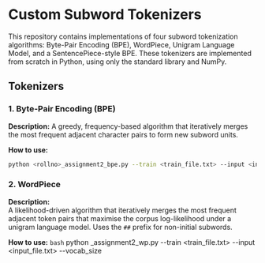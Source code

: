 # Custom Subword Tokenizers

This repository contains implementations of four subword tokenization algorithms: Byte-Pair Encoding (BPE), WordPiece, Unigram Language Model, and a SentencePiece-style BPE. These tokenizers are implemented from scratch in Python, using only the standard library and NumPy.

## Tokenizers

### 1. Byte-Pair Encoding (BPE)

**Description:** A greedy, frequency-based algorithm that iteratively merges the most frequent adjacent character pairs to form new subword units.

**How to use:**

```bash
python <rollno>_assignment2_bpe.py --train <train_file.txt> --input <input_file.txt> --vocab_size <size>
```

### 2. WordPiece

**Description:**  
A likelihood-driven algorithm that iteratively merges the most frequent adjacent token pairs that maximise the corpus log-likelihood under a unigram language model. Uses the `##` prefix for non-initial subwords.

**How to use:**
```bash```
python <rollno>_assignment2_wp.py --train <train_file.txt> --input <input_file.txt> --vocab_size <size>
```
